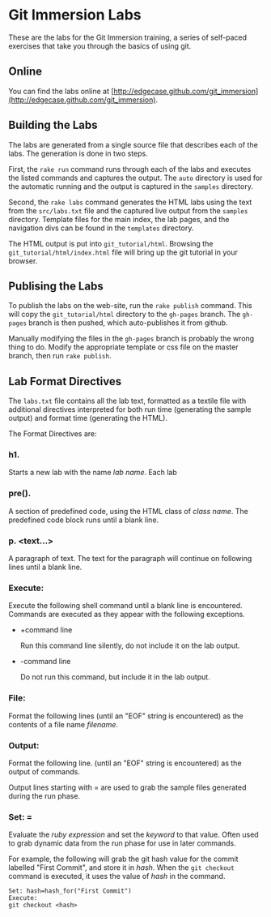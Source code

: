 # Git Immersion Labs

These are the labs for the Git Immersion training, a series of
self-paced exercises that take you through the basics of using git.

## Online

You can find the labs online at
[http://edgecase.github.com/git_immersion](http://edgecase.github.com/git_immersion).

## Building the Labs

The labs are generated from a single source file that describes
each of the labs.  The generation is done in two steps.

First, the `rake run` command runs through each of the labs and
executes the listed commands and captures the output.  The `auto`
directory is used for the automatic running and the output is captured
in the `samples` directory.

Second, the `rake labs` command generates the HTML labs using the text
from the `src/labs.txt` file and the captured live output from the
`samples` directory.  Template files for the main index, the lab
pages, and the navigation divs can be found in the `templates`
directory.

The HTML output is put into `git_tutorial/html`.  Browsing the
`git_tutorial/html/index.html` file will bring up the git tutorial in
your browser.

## Publising the Labs

To publish the labs on the web-site, run the `rake publish` command.
This will copy the `git_tutorial/html` directory to the `gh-pages`
branch. The `gh-pages` branch is then pushed, which auto-publishes it
from github.

Manually modifying the files in the `gh-pages` branch is probably the
wrong thing to do.  Modify the appropriate template or css file on the
master branch, then run `rake publish`.

## Lab Format Directives

The `labs.txt` file contains all the lab text, formatted as a textile
file with additional directives interpreted for both run time
(generating the sample output) and format time (generating the HTML).

The Format Directives are:

### h1. <lab name>

Starts a new lab with the name _lab name_.  Each lab 

### pre(<class name>).

A section of predefined code, using the HTML class of _class name_.
The predefined code block runs until a blank line.

### p. <text...>

A paragraph of text.  The text for the paragraph will continue on
following lines until a blank line.

### Execute:

Execute the following shell command until a blank line is encountered.
Commands are executed as they appear with the following exceptions.

* +command line

  Run this command line silently, do not include it on the lab output.

* -command line

  Do not run this command, but include it in the lab output.

### File: <filename>

Format the following lines (until an "EOF" string is encountered) as
the contents of a file name _filename_.

### Output:

Format the following line.  (until an "EOF" string is encountered) as
the output of commands.

Output lines starting with = are used to grab the sample files
generated during the run phase.

### Set: <keyword>=<ruby expression>

Evaluate the _ruby expression_ and set the *keyword* to that value.
Often used to grab dynamic data from the run phase for use in later
commands.

For example, the following will grab the git hash value for the commit
labelled "First Commit", and store it in *hash*.  When the `git
checkout` command is executed, it uses the value of *hash* in the
command.

    Set: hash=hash_for("First Commit")
    Execute:
    git checkout <hash>

